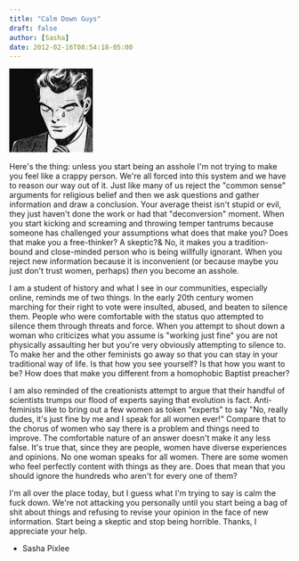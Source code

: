 ```yaml
---
title: "Calm Down Guys"
draft: false
author: [Sasha]
date: 2012-02-16T08:54:18-05:00
---
```


![Crying man](/uploads/2012/02/crying_man_jpg_scaled_5001-150x150.jpg)

Here's the thing: unless you start being an asshole I'm not trying to make you feel like a crappy person. We're all forced into this system and we have to reason our way out of it. Just like many of us reject the "common sense" arguments for religious belief and then we ask questions and gather information and draw a conclusion. Your average theist isn't stupid or evil, they just haven't done the work or had that "deconversion" moment. When you start kicking and screaming and throwing temper tantrums because someone has challenged your assumptions what does that make you? Does that make you a free-thinker? A skeptic?&  No, it makes you a tradition-bound and close-minded person who is being willfully ignorant. When you reject new information because it is inconvenient (or because maybe you just don't trust women, perhaps) _then_ you become an asshole.

I am a student of history and what I see in our communities, especially online, reminds me of two things. In the early 20th century women marching for their right to vote were insulted, abused, and beaten to silence them. People who were comfortable with the status quo attempted to silence them through threats and force. When you attempt to shout down a woman who criticizes what you assume is "working just fine" you are not physically assaulting her but you're very obviously attempting to silence to. To make her and the other feminists go away so that you can stay in your traditional way of life. Is that how you see yourself? Is that how you want to be? How does that make you different from a homophobic Baptist preacher?

I am also reminded of the creationists attempt to argue that their handful of scientists trumps our flood of experts saying that evolution is fact. Anti-feminists like to bring out a few women as token "experts" to say "No, really dudes, it's just fine by me and I speak for all women ever!" Compare that to the chorus of women who say there is a problem and things need to improve. The comfortable nature of an answer doesn't make it any less false. It's true that, since they are people, women have diverse experiences and opinions. No one woman speaks for all women. There are some women who feel perfectly content with things as they are. Does that mean that you should ignore the hundreds who aren't for every one of them?

I'm all over the place today, but I guess what I'm trying to say is calm the fuck down. We're not attacking you personally until you start being a bag of shit about things and refusing to revise your opinion in the face of new information. Start being a skeptic and stop being horrible. Thanks, I appreciate your help.

- Sasha Pixlee